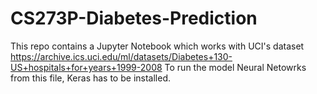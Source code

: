 # CS273P-Diabetes-Prediction
This repo contains a Jupyter Notebook which works with UCI's dataset https://archive.ics.uci.edu/ml/datasets/Diabetes+130-US+hospitals+for+years+1999-2008
To run the model Neural Netowrks from this file, Keras has to be installed.
